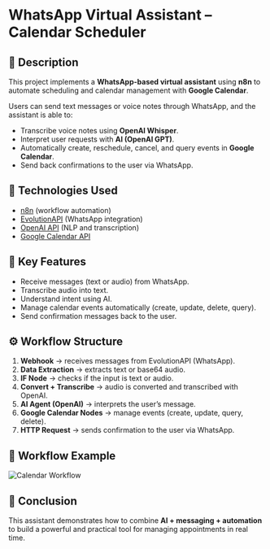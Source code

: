 # WhatsApp Virtual Assistant – Calendar Scheduler

## 📌 Description
This project implements a **WhatsApp-based virtual assistant** using **n8n** to automate scheduling and calendar management with **Google Calendar**.  

Users can send text messages or voice notes through WhatsApp, and the assistant is able to:
- Transcribe voice notes using **OpenAI Whisper**.
- Interpret user requests with **AI (OpenAI GPT)**.
- Automatically create, reschedule, cancel, and query events in **Google Calendar**.
- Send back confirmations to the user via WhatsApp.

## 🚀 Technologies Used
- [n8n](https://n8n.io/) (workflow automation)
- [EvolutionAPI](https://github.com/) (WhatsApp integration)
- [OpenAI API](https://platform.openai.com/) (NLP and transcription)
- [Google Calendar API](https://developers.google.com/calendar)

## 📂 Key Features
- Receive messages (text or audio) from WhatsApp.
- Transcribe audio into text.
- Understand intent using AI.
- Manage calendar events automatically (create, update, delete, query).
- Send confirmation messages back to the user.

## ⚙️ Workflow Structure
1. **Webhook** → receives messages from EvolutionAPI (WhatsApp).
2. **Data Extraction** → extracts text or base64 audio.
3. **IF Node** → checks if the input is text or audio.
4. **Convert + Transcribe** → audio is converted and transcribed with OpenAI.
5. **AI Agent (OpenAI)** → interprets the user’s message.
6. **Google Calendar Nodes** → manage events (create, update, query, delete).
7. **HTTP Request** → sends confirmation to the user via WhatsApp.

## 📸 Workflow Example
![Calendar Workflow](./images/calendar-workflow.png)

## 📝 Conclusion
This assistant demonstrates how to combine **AI + messaging + automation** to build a powerful and practical tool for managing appointments in real time.
